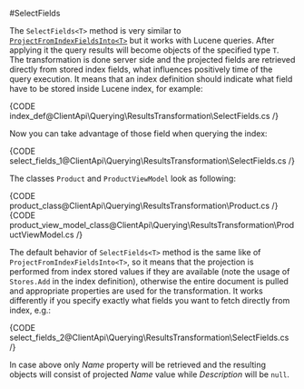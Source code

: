 ﻿#SelectFields

The `SelectFields<T>` method is very similar to [`ProjectFromIndexFieldsInto<T>`](project-from-index-fields-into) but it works with Lucene queries.
After applying it the query results will become objects of the specified type `T`. The transformation is done server side and the projected fields are retrieved directly from stored index fields, what influences positively time of the query execution.
It means that an index definition should indicate what field have to be stored inside Lucene index, for example:

{CODE index_def@ClientApi\Querying\ResultsTransformation\SelectFields.cs /}

Now you can take advantage of those field when querying the index:

{CODE select_fields_1@ClientApi\Querying\ResultsTransformation\SelectFields.cs /}

The classes `Product` and `ProductViewModel` look as following:

{CODE product_class@ClientApi\Querying\ResultsTransformation\Product.cs /}
{CODE product_view_model_class@ClientApi\Querying\ResultsTransformation\ProductViewModel.cs /}

The default behavior of `SelectFields<T>` method is the same like of `ProjectFromIndexFieldsInto<T>`, so it means that the projection is performed from index stored values if they are available (note the usage of `Stores.Add` in the index definition),
otherwise the entire document is pulled and appropriate properties are used for the transformation. It works differently if you specify exactly what fields you want to fetch directly from index, e.g.:

{CODE select_fields_2@ClientApi\Querying\ResultsTransformation\SelectFields.cs /}

In case above only *Name* property will be retrieved and the resulting objects will consist of projected *Name* value while *Description* will be `null`.



